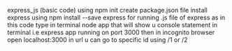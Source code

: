 express_js (basic code)
using npm init create package.json file
install express using
npm install --save express
for running  .js file of express as in this code type in terminal
node app
that will show u console statement in terminal i.e express app running on port 3000
then in incognito browser open localhost:3000
in url u can go to specific id using /1 or /2 

